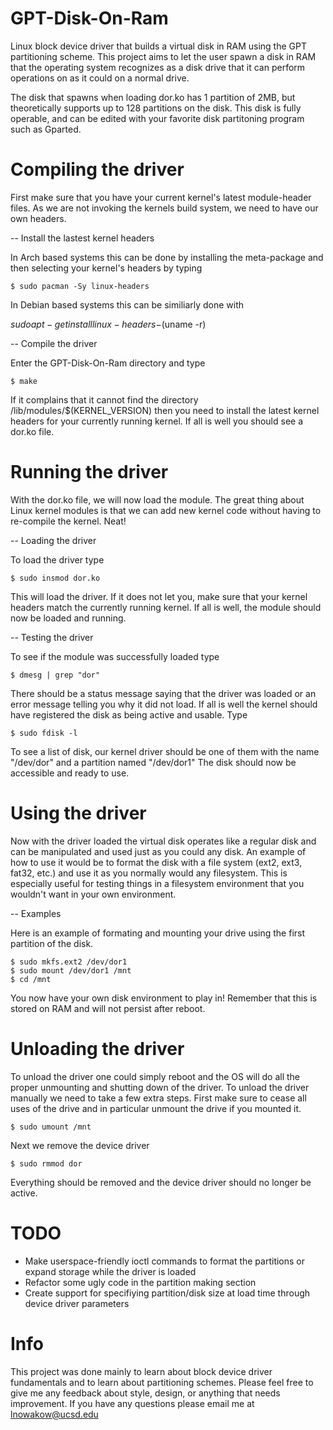 # GPT-Disk-On-Ram
Linux block device driver that builds a virtual disk in RAM using the GPT partitioning scheme. 
This project aims to let the user spawn a disk in RAM that the operating system recognizes as a disk drive that it can perform operations on as it could on a normal drive. 

The disk that spawns when loading dor.ko has 1 partition of 2MB, but theoretically supports up to 128 partitions on the disk. This disk is fully operable, and can be edited with your favorite disk partitoning program such as Gparted. 

# Compiling the driver
First make sure that you have your current kernel's latest module-header files. As we are not invoking the kernels build system, we need to have our own headers.

-- Install the lastest kernel headers 

In Arch based systems this can be done by installing the meta-package and then selecting your kernel's headers by typing

    $ sudo pacman -Sy linux-headers

In Debian based systems this can be similiarly done with

$sudo apt-get install linux-headers-$(uname -r)

-- Compile the driver

Enter the GPT-Disk-On-Ram directory and type 

    $ make

If it complains that it cannot find the directory /lib/modules/$(KERNEL_VERSION) then you need to install the latest kernel headers for your currently running kernel. 
If all is well you should see a dor.ko file. 

# Running the driver
With the dor.ko file, we will now load the module. The great thing about Linux kernel modules is that we can add new kernel code without having to re-compile the kernel. Neat! 

-- Loading the driver

To load the driver type

    $ sudo insmod dor.ko

This will load the driver. If it does not let you, make sure that your kernel headers match the currently running kernel.
If all is well, the module should now be loaded and running. 

-- Testing the driver

To see if the module was successfully loaded type

    $ dmesg | grep "dor"

There should be a status message saying that the driver was loaded or an error message telling you why it did not load. 
If all is well the kernel should have registered the disk as being active and usable. 
Type

    $ sudo fdisk -l

To see a list of disk, our kernel driver should be one of them with the name "/dev/dor" and a partition named "/dev/dor1"
The disk should now be accessible and ready to use. 

# Using the driver
Now with the driver loaded the virtual disk operates like a regular disk and can be manipulated and used just as you could any disk. An example of how to use it would be to format the disk with a file system (ext2, ext3, fat32, etc.) and use it as you normally would any filesystem. This is especially useful for testing things in a filesystem environment that you wouldn't want in your own environment. 

-- Examples 

Here is an example of formating and mounting your drive using the first partition of the disk.

    $ sudo mkfs.ext2 /dev/dor1
    $ sudo mount /dev/dor1 /mnt
    $ cd /mnt 

You now have your own disk environment to play in! Remember that this is stored on RAM and will not persist after reboot.

# Unloading the driver
To unload the driver one could simply reboot and the OS will do all the proper unmounting and shutting down of the driver. 
To unload the driver manually we need to take a few extra steps. 
First make sure to cease all uses of the drive and in particular unmount the drive if you mounted it.

    $ sudo umount /mnt 

Next we remove the device driver 

    $ sudo rmmod dor

Everything should be removed and the device driver should no longer be active. 

# TODO
- Make userspace-friendly ioctl commands to format the partitions or expand storage while the driver is loaded
- Refactor some ugly code in the partition making section
- Create support for specifiying partition/disk size at load time through device driver parameters

# Info 
This project was done mainly to learn about block device driver fundamentals and to learn about partitioning schemes.
Please feel free to give me any feedback about style, design, or anything that needs improvement. 
If you have any questions please email me at lnowakow@ucsd.edu
